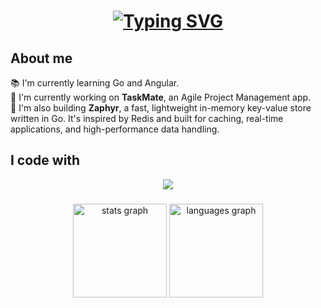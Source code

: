 ###

<h1 align="center">
  <a href="https://git.io/typing-svg">
    <img src="https://readme-typing-svg.demolab.com?font=Fira+Code&pause=1000&center=true&random=false&width=435&lines=Welcome%2C+I'm+Kahyberth;Software+Engineer" alt="Typing SVG" />
  </a>
</h1>

###

<h2 align="left">About me</h2>

<p align="left">
  📚 I'm currently learning Go and Angular.<br>
  🚀 I'm currently working on <strong>TaskMate</strong>, an Agile Project Management app.<br>
  🔧 I'm also building <strong>Zaphyr</strong>, a fast, lightweight in-memory key-value store written in Go. It's inspired by Redis and built for caching, real-time applications, and high-performance data handling.<br>
</p>

###

<h2 align="left">I code with</h2>

<p align="center">
  <a href="https://skillicons.dev">
    <img src="https://skillicons.dev/icons?i=git,ts,js,react,tailwind,aws,kubernetes,redis,docker,nginx,postman,linux,express,go,nestjs" />
  </a>
</p>

###

<div align="center">
  <img src="https://github-readme-stats.vercel.app/api?username=Kahyberth&hide_title=false&hide_rank=false&show_icons=true&include_all_commits=true&count_private=true&disable_animations=false&theme=dracula&locale=en&hide_border=false" height="150" alt="stats graph"  />
  <img src="https://github-readme-stats.vercel.app/api/top-langs?username=Kahyberth&locale=en&hide_title=false&layout=compact&card_width=320&langs_count=5&theme=dracula&hide_border=false" height="150" alt="languages graph"  />
</div>

###
